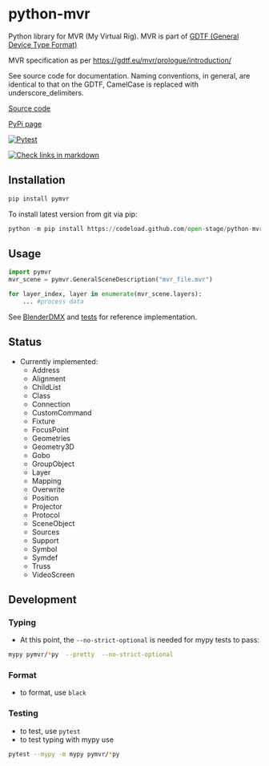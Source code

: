 # python-mvr

Python library for MVR (My Virtual Rig). MVR is part of [GDTF (General Device Type Format)](https://gdtf-share.com/)

MVR specification as per https://gdtf.eu/mvr/prologue/introduction/

See source code for documentation. Naming conventions, in general, are
identical to that on the GDTF, CamelCase is replaced with
underscore_delimiters.

[Source code](https://github.com/open-stage/python-mvr)

[PyPi page](https://pypi.org/project/pymvr/)

[![Pytest](https://github.com/open-stage/python-mvr/actions/workflows/run-tests.yaml/badge.svg)](https://github.com/open-stage/python-mvr/actions/workflows/run-tests.yaml)

[![Check links in markdown](https://github.com/open-stage/python-mvr/actions/workflows/check-links.yaml/badge.svg)](https://github.com/open-stage/python-mvr/actions/workflows/check-links.yaml)

## Installation

```bash
pip install pymvr
```

To install latest version from git via pip:
```python
python -m pip install https://codeload.github.com/open-stage/python-mvr/zip/refs/heads/master
```

## Usage

```python
import pymvr
mvr_scene = pymvr.GeneralSceneDescription("mvr_file.mvr")

for layer_index, layer in enumerate(mvr_scene.layers):
    ... #process data
```

See [BlenderDMX](https://github.com/open-stage/blender-dmx) and
[tests](https://github.com/open-stage/python-mvr/tree/master/tests) for
reference implementation.

## Status

- Currently implemented:
    - Address
    - Alignment
    - ChildList
    - Class
    - Connection
    - CustomCommand
    - Fixture
    - FocusPoint
    - Geometries
    - Geometry3D
    - Gobo
    - GroupObject
    - Layer
    - Mapping
    - Overwrite
    - Position
    - Projector
    - Protocol
    - SceneObject
    - Sources
    - Support
    - Symbol
    - Symdef
    - Truss
    - VideoScreen

## Development

### Typing

* At this point, the `--no-strict-optional` is needed for mypy tests to pass:

```bash
mypy pymvr/*py  --pretty  --no-strict-optional
```
### Format

- to format, use `black`

### Testing

- to test, use `pytest`
- to test typing with mypy use 

```bash
pytest --mypy -m mypy pymvr/*py
```


